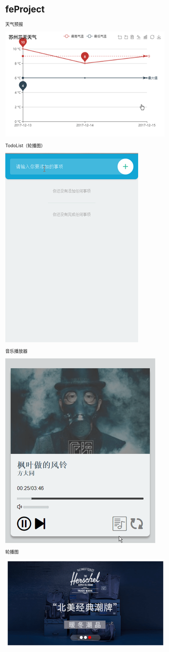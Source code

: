 # feProject
天气预报


![](https://github.com/Dementiaaa/feProject/blob/master/example/weather.gif)


TodoList（轮播图）


![](https://github.com/Dementiaaa/feProject/blob/master/example/todo.gif)


音乐播放器


![](https://github.com/Dementiaaa/feProject/blob/master/example/player.gif)


轮播图


![](https://github.com/Dementiaaa/feProject/blob/master/example/slideimage.gif)
